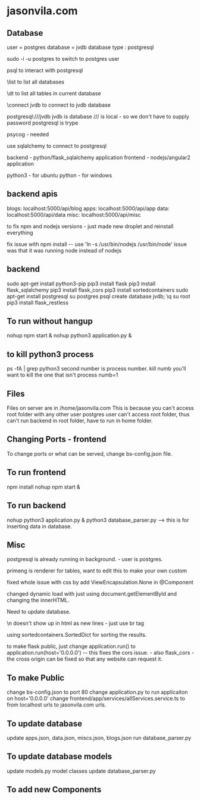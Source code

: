 # jasonvila.com

Database
-----------
user = postgres
database = jvdb
database type : postgresql

sudo -i -u postgres
to switch to postgres user

psql
to interact with postgresql

\list
to list all databases

\dt
to list all tables in current database

\connect jvdb
to connect to jvdb database

postgresql:///jvdb
jvdb is database
/// is local - so we don't have to supply password
postgresql is trype

psycog - needed

use sqlalchemy to connect to postgresql

backend - python/flask_sqlalchemy application
frontend - nodejs/angular2 application

python3 - for ubuntu
python - for windows

backend apis
------------

blogs: localhost:5000/api/blog
apps: localhost:5000/api/app
data: localhost:5000/api/data
misc: localhost:5000/api/misc


to fix npm and nodejs versions - just made new droplet and reinstall everything


fix issue with npm install -- 
use 'ln -s /usr/bin/nodejs /usr/bin/node'
issue was that it was running node instead of nodejs

backend
--------
sudo apt-get install python3-pip
pip3 install flask
pip3 install flask_sqlalchemy
pip3 install flask_cors
pip3 install sortedcontainers
sudo apt-get install postgresql
su postgres
psql
create database jvdb;
\q
su root
pip3 install flask_restless


To run without hangup
--------------------------
nohup npm start &
nohup python3 application.py &

to kill python3 process
------------------------
ps -fA | grep python3
second number is process number.
kill numb
you'll want to kill the one that isn't process numb=1

Files
-------
Files on server are in /home/jasonvila.com
This is because you can't access root folder with any other user
postgres user can't access root folder, thus can't run backend in root folder, have to run in home folder.

Changing Ports - frontend
--------------------------
To change ports or what can be served, change bs-config.json file.

To run frontend
---------------
npm install
nohup npm start &

To run backend
---------------
nohup python3 application.py &
python3 database_parser.py --> this is for inserting data in database.

Misc
------------
postgresql is already running in background. - user is postgres.

primeng is renderer for tables, want to edit this to make your own custom

fixed whole issue with css by add ViewEncapsulation.None in @Component

changed dynamic load with just using document.getElementById and changing the innerHTML.

Need to update database.

\n doesn't show up in html as new lines - just use br tag

using sortedcontainers.SortedDict for sorting the results.

to make flask public, just change application.run() to application.run(host='0.0.0.0') -- this fixes the cors issue. - also flask_cors - the cross origin can be fixed so that any website can request it.

To make Public
---------------
change bs-config.json to port 80
change application.py to run applicaiton on host='0.0.0.0'
change frontend/app/services/allServices.service.ts to from localhost urls to jasonvila.com urls.

To update database
------------------
update apps.json, data.json, miscs.json, blogs.json
run database_parser.py

To update database models
--------------------------
update models.py model classes
update database_parser.py

To add new Components
------------------------
